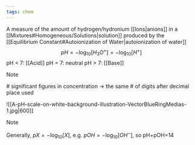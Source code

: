 ```yaml
---
tags: chem
---
```

A measure of the amount of hydrogen/hydronium [[Ions|anions]] in a [[Mixtures#Homogeneous/Solutions|solution]] produced by the [[Equilibrium Constant#Autoionization of Water|autoionization of water]]
$$ pH=-\log_{10}[H_3O^+] = -\log_{10}[H^+] $$
pH < 7: [[Acid]]
pH = 7: neutral
pH > 7: [[Base]]

> [!NOTE]
> \# significant figures in concentration → the same \# of digits after decimal place used

![[A-pH-scale-on-white-background-illustration-VectorBlueRingMedias-1.jpg|600]]

> [!NOTE]
> Generally, $pX=-\log_{10}[X]$, e.g. $pOH=-\log_{10}[OH^-]$, so pH+pOH=14